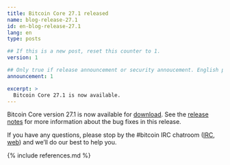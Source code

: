 ```yaml
---
title: Bitcoin Core 27.1 released
name: blog-release-27.1
id: en-blog-release-27.1
lang: en
type: posts

## If this is a new post, reset this counter to 1.
version: 1

## Only true if release announcement or security annoucement. English posts only
announcement: 1

excerpt: >
  Bitcoin Core 27.1 is now available.
---
```

Bitcoin Core version 27.1 is now available for [download][download
page].  See the [release notes][] for more information about the
bug fixes in this release.

If you have any questions, please stop by the #bitcoin IRC chatroom
([IRC][irc], [web][web irc]) and we’ll do our best to help you.

[release notes]: /en/releases/27.1/
[IRC]: irc://irc.libera.chat/bitcoin
[web irc]: https://web.libera.chat/#bitcoin
[download page]: /en/download

{% include references.md %}
